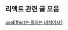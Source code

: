 
## 리액트 관련 글 모음
[useEffect는 뭐하는 녀석이지?](https://yaehee.notion.site/React-useEffect-59bb96ce445f4ad4a3ddab614f178618)
